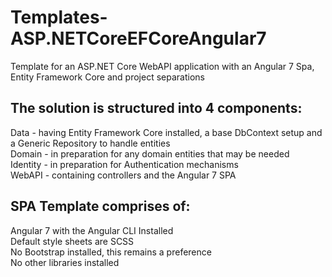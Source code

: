 # Templates-ASP.NETCoreEFCoreAngular7
Template for an ASP.NET Core WebAPI application with an Angular 7 Spa, Entity Framework Core and project separations

## The solution is structured into 4 components:
Data - having Entity Framework Core installed, a base DbContext setup and a Generic Repository to handle entities  
Domain - in preparation for any domain entities that may be needed  
Identity - in preparation for Authentication mechanisms  
WebAPI - containing controllers and the Angular 7 SPA  

## SPA Template comprises of:
Angular 7 with the Angular CLI Installed  
Default style sheets are SCSS  
No Bootstrap installed, this remains a preference  
No other libraries installed  
